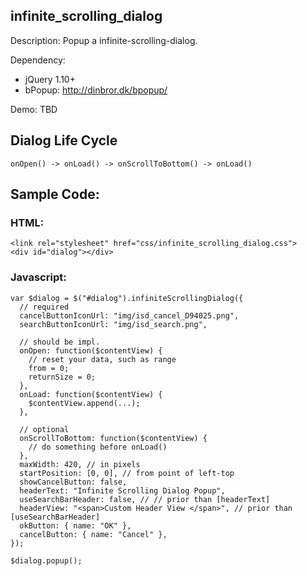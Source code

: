## infinite_scrolling_dialog

Description:
Popup a infinite-scrolling-dialog.

Dependency:
* jQuery 1.10+
* bPopup: <a href="http://dinbror.dk/bpopup/">http://dinbror.dk/bpopup/</a>

Demo:
TBD

## Dialog Life Cycle
    onOpen() -> onLoad() -> onScrollToBottom() -> onLoad()

## Sample Code:
### HTML:
    <link rel="stylesheet" href="css/infinite_scrolling_dialog.css">
    <div id="dialog"></div>

### Javascript:

    var $dialog = $("#dialog").infiniteScrollingDialog({
      // required
      cancelButtonIconUrl: "img/isd_cancel_D94025.png",
      searchButtonIconUrl: "img/isd_search.png",
      
      // should be impl.
      onOpen: function($contentView) {
        // reset your data, such as range
        from = 0;
        returnSize = 0;
      },
      onLoad: function($contentView) {
        $contentView.append(...);
      },
      
      // optional
      onScrollToBottom: function($contentView) {
        // do something before onLoad()
      },
      maxWidth: 420, // in pixels
      startPosition: [0, 0], // from point of left-top
      showCancelButton: false,
      headerText: "Infinite Scrolling Dialog Popup",
      useSearchBarHeader: false, // // prior than [headerText]
      headerView: "<span>Custom Header View </span>", // prior than [useSearchBarHeader]
      okButton: { name: "OK" },
      cancelButton: { name: "Cancel" },
    });
    
    $dialog.popup();


